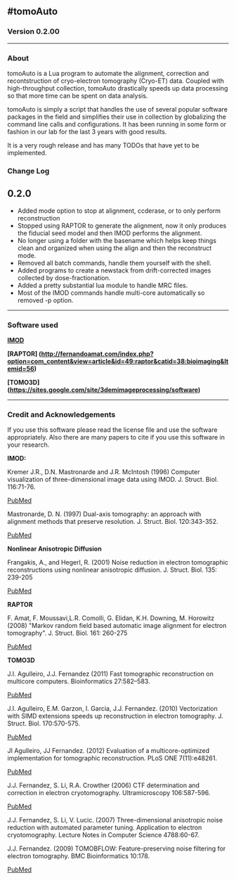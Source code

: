 #tomoAuto
---

### Version 0.2.00
---

### About
tomoAuto is a Lua program to automate the alignment, correction and
recontstruction of cryo-electron tomography (Cryo-ET) data. Coupled with
high-throughput collection, tomoAuto drastically speeds up data processing so
that more time can be spent on data analysis.

tomoAuto is simply a script that handles the use of several popular software
packages in the field and simplifies their use in collection by globalizing the
command line calls and configurations. It has been running in some form or
fashion in our lab for the last 3 years with good results. 

It is a very rough release and has many TODOs that have yet to be implemented.  

### Change Log
## 0.2.0
 * Added mode option to stop at alignment, ccderase, or to only perform
   reconstruction
 * Stopped using RAPTOR to generate the alignment, now it only produces the
   fiducial seed model and then IMOD performs the alignment.
 * No longer using a folder with the basename which helps keep things clean and
   organized when using the align and then the reconstruct mode.
 * Removed all batch commands, handle them yourself with the shell.
 * Added programs to create a newstack from drift-corrected images collected by
   dose-fractionation.
 * Added a pretty substantial lua module to handle MRC files.
 * Most of the IMOD commands handle multi-core automatically so removed -p
   option.

---

### Software used

**[IMOD](http://bio3d.colorado.edu/imod/)**

**[RAPTOR]
(http://fernandoamat.com/index.php?option=com_content&view=article&id=49:raptor&catid=38:bioimaging&Itemid=56)**

**[TOMO3D]
(https://sites.google.com/site/3demimageprocessing/software)**

----

### Credit and Acknowledgements
If you use this software please read the license file and use the software
appropriately. Also there are many papers to cite if you use this software in
your research. 

**IMOD:**

 Kremer J.R., D.N. Mastronarde and J.R. McIntosh (1996) Computer
visualization of three-dimensional image data using IMOD. J. Struct. Biol.
116:71-76. 

[PubMed](http://www.ncbi.nlm.nih.gov/pubmed/8742726)

Mastronarde, D. N. (1997) Dual-axis tomography: an approach with alignment 
methods that preserve resolution. J. Struct. Biol. 120:343-352.

[PubMed](http://www.ncbi.nlm.nih.gov/pubmed/9441937)

**Nonlinear Anisotropic Diffusion**

Frangakis, A., and Hegerl, R. (2001) Noise reduction in electron tomographic 
reconstructions using nonlinear anisotropic diffusion.
J. Struct. Biol. 135: 239-205

[PubMed](http://www.ncbi.nlm.nih.gov/pubmed/11722164)

**RAPTOR**

F. Amat, F. Moussavi,L.R. Comolli, G. Elidan, K.H. Downing, M. Horowitz (2008) 
"Markov random field based automatic image alignment for electron tomography". 
J. Struct. Biol. 161: 260-275

[PubMed](http://www.ncbi.nlm.nih.gov/pubmed/17855124)

**TOMO3D**

J.I. Agulleiro, J.J. Fernandez (2011) Fast tomographic reconstruction on
multicore computers. Bioinformatics 27:582–583.

[PubMed](http://www.ncbi.nlm.nih.gov/pubmed/21172911)

J.I. Agulleiro, E.M. Garzon, I. Garcia, J.J. Fernandez. (2010)
Vectorization with SIMD extensions speeds up reconstruction in electron
tomography. J. Struct. Biol. 170:570-575.

[PubMed](http://www.ncbi.nlm.nih.gov/pubmed/20085820)

JI Agulleiro, JJ Fernandez. (2012) Evaluation of a multicore-optimized
implementation for tomographic reconstruction. PLoS ONE  7(11):e48261.

[PubMed](http://www.ncbi.nlm.nih.gov/pubmed/23139768)

J.J. Fernandez, S. Li, R.A. Crowther (2006) CTF determination and correction in
electron cryotomography. Ultramicroscopy 106:587-596.

[PubMed](http://www.ncbi.nlm.nih.gov/pubmed/16616422)

J.J. Fernandez, S. Li, V. Lucic. (2007) Three-dimensional anisotropic noise
reduction with automated parameter tuning. Application to electron
cryotomography. Lecture Notes in Computer Science 4788:60-67.

J.J. Fernandez. (2009) TOMOBFLOW: Feature-preserving noise filtering for
electron tomography. BMC Bioinformatics 10:178.

[PubMed](http://www.ncbi.nlm.nih.gov/pubmed/19523199)
